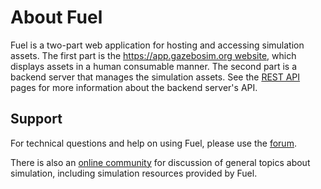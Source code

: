# About Fuel

Fuel is a two-part web application for hosting and accessing simulation
assets. The first part is the [https://app.gazebosim.org website](https://app.gazebosim.org), which displays assets in a human
consumable manner. The second part is a backend server that manages the
simulation assets. See the [REST API](https://app.gazebosim.org/api) pages
for more information about the backend server's API.

## Support

For technical questions and help on using Fuel, please use the [forum](https://robotics.stackexchange.com/).

There is also an [online community](https://community.gazebosim.org) for
discussion of general topics about simulation, including simulation
resources provided by Fuel.
